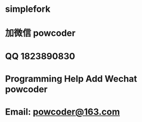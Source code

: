 # simplefork
# 加微信 powcoder

# QQ 1823890830

# Programming Help Add Wechat powcoder

# Email: powcoder@163.com

